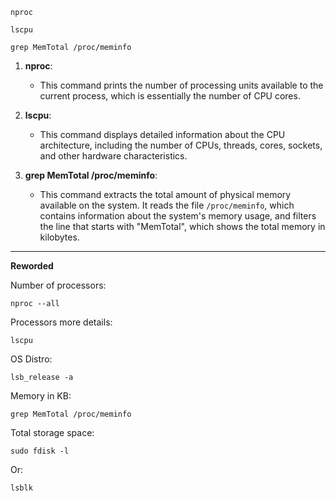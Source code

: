 
```
nproc

lscpu

grep MemTotal /proc/meminfo
```


1. **nproc**: 
   - This command prints the number of processing units available to the current process, which is essentially the number of CPU cores.

2. **lscpu**: 
   - This command displays detailed information about the CPU architecture, including the number of CPUs, threads, cores, sockets, and other hardware characteristics.

3. **grep MemTotal /proc/meminfo**: 
   - This command extracts the total amount of physical memory available on the system. It reads the file `/proc/meminfo`, which contains information about the system's memory usage, and filters the line that starts with "MemTotal", which shows the total memory in kilobytes.


---

**Reworded**



Number of processors:
```
nproc --all
```

Processors more details:
```
lscpu
```


OS Distro:
```
lsb_release -a
```


Memory in KB:
```
grep MemTotal /proc/meminfo
```


Total storage space:
```
sudo fdisk -l
```


Or:
```
lsblk
```

